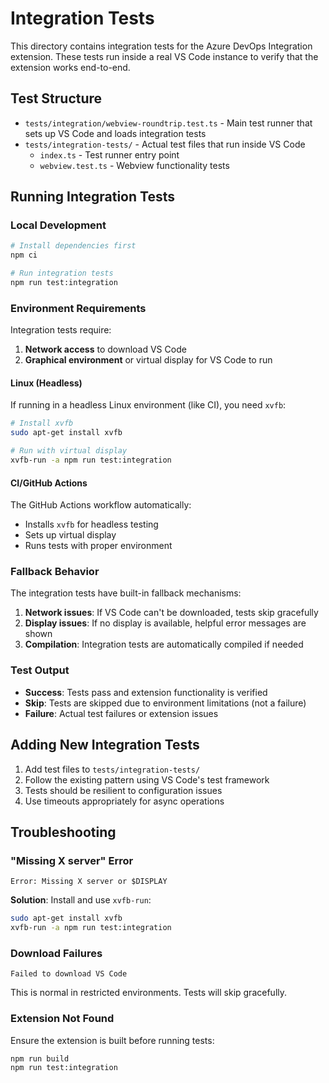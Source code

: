 # Integration Tests

This directory contains integration tests for the Azure DevOps Integration extension. These tests run inside a real VS Code instance to verify that the extension works end-to-end.

## Test Structure

- `tests/integration/webview-roundtrip.test.ts` - Main test runner that sets up VS Code and loads integration tests
- `tests/integration-tests/` - Actual test files that run inside VS Code
  - `index.ts` - Test runner entry point
  - `webview.test.ts` - Webview functionality tests

## Running Integration Tests

### Local Development

```bash
# Install dependencies first
npm ci

# Run integration tests
npm run test:integration
```

### Environment Requirements

Integration tests require:

1. **Network access** to download VS Code
2. **Graphical environment** or virtual display for VS Code to run

#### Linux (Headless)

If running in a headless Linux environment (like CI), you need `xvfb`:

```bash
# Install xvfb
sudo apt-get install xvfb

# Run with virtual display
xvfb-run -a npm run test:integration
```

#### CI/GitHub Actions

The GitHub Actions workflow automatically:

- Installs `xvfb` for headless testing
- Sets up virtual display
- Runs tests with proper environment

### Fallback Behavior

The integration tests have built-in fallback mechanisms:

1. **Network issues**: If VS Code can't be downloaded, tests skip gracefully
2. **Display issues**: If no display is available, helpful error messages are shown
3. **Compilation**: Integration tests are automatically compiled if needed

### Test Output

- **Success**: Tests pass and extension functionality is verified
- **Skip**: Tests are skipped due to environment limitations (not a failure)
- **Failure**: Actual test failures or extension issues

## Adding New Integration Tests

1. Add test files to `tests/integration-tests/`
2. Follow the existing pattern using VS Code's test framework
3. Tests should be resilient to configuration issues
4. Use timeouts appropriately for async operations

## Troubleshooting

### "Missing X server" Error

```
Error: Missing X server or $DISPLAY
```

**Solution**: Install and use `xvfb-run`:

```bash
sudo apt-get install xvfb
xvfb-run -a npm run test:integration
```

### Download Failures

```
Failed to download VS Code
```

This is normal in restricted environments. Tests will skip gracefully.

### Extension Not Found

Ensure the extension is built before running tests:

```bash
npm run build
npm run test:integration
```
